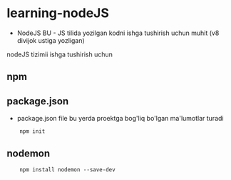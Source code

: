 # learning-nodeJS

* NodeJS BU - JS tilida yozilgan kodni ishga tushirish uchun muhit (v8 divijok ustiga yozligan)

nodeJS  tizimii ishga tushirish uchun

## npm

## package.json
* package.json file
bu yerda proektga bog'liq bo'lgan ma'lumotlar turadi
```
    npm init
```


## nodemon
```
    npm install nodemon --save-dev
```